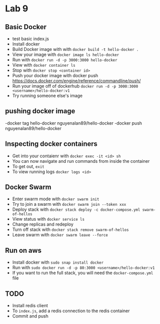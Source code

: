 # Lab 9

## Basic Docker
- test basic index.js
- Install docker
- Build Docker image with  with `docker build -t hello-docker .`
- View your image with `docker image ls hello-docker`
- Run with `docker run -d -p 3000:3000 hello-docker`
- View with `docker container ls`
- Stop with `docker stop <container id>`
- Push your docker image with docker push https://docs.docker.com/engine/reference/commandline/push/
- Run your image off of dockerhub `docker run -d -p 3000:3000 <username>/hello-docker:v1`
- Try running someone else's image

## pushing docker image
-docker tag hello-docker nguyenalan89/hello-docker
-docker push nguyenalan89/hello-docker

## Inspecting docker containers
- Get into your contaienr with `docker exec -it <id> sh`
- You can now navigate and run commands from inside the container
- To get out, `exit`
- To view running logs `docker logs <id>`

## Docker Swarm
- Enter swarm mode with `docker swarm init`
- Try to join a swarm with `docker swarm join --token xxx`
- Deploy stack with `docker stack deploy -c docker-compose.yml swarm-of-hellos`
- View status with `docker service ls`
- Change replicas and redeploy
- Turn off stack with `docker stack remove swarm-of-hellos`
- Leave swarm with `docker swarm leave --force`

## Run on aws
- Install docker with `sudo snap install docker`
- Run with `sudo docker run -d -p 80:3000 <username>/hello-docker:v1`
- If you want to run the full stack, you will need the `docker-compose.yml` file

## TODO
- Install redis client
- To `index.js`, add a redis connection to the redis container
- Commit and push